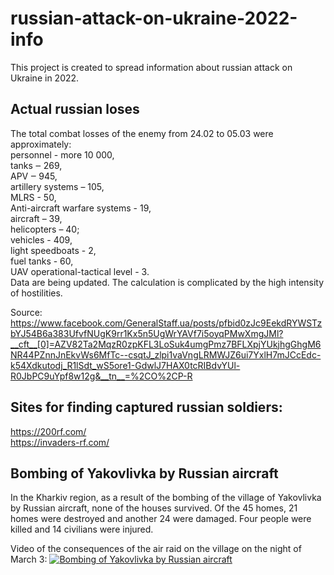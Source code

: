 # russian-attack-on-ukraine-2022-info

This project is created to spread information about russian attack on Ukraine in 2022.

## Actual russian loses
The total combat losses of the enemy from 24.02 to 05.03 were approximately:  
personnel - more 10 000,  
tanks ‒ 269,  
APV  ‒ 945,  
artillery systems – 105,  
MLRS - 50,  
Anti-aircraft warfare systems - 19,  
aircraft – 39,   
helicopters – 40;  
vehicles - 409,  
light speedboats - 2,  
fuel tanks - 60,   
UAV operational-tactical level - 3.  
Data are being updated. The calculation is complicated by the high intensity of hostilities.

Source: https://www.facebook.com/GeneralStaff.ua/posts/pfbid0zJc9EekdRYWSTzbYJ54B6a383UfvfNUgK9rr1Kx5n5UgWrYAVf7i5oyqPMwXmgJMl?__cft__[0]=AZV82Ta2MqzR0zpKFL3LoSuk4umgPmz7BFLXpjYUkjhgGhgM6NR44PZnnJnEkvWs6MfTc--csqtJ_zlpi1vaVngLRMWJZ6ui7YxlH7mJCcEdc-k54Xdkutodj_R1lSdt_wS5ore1-GdwlJ7HAX0tcRIBdvYUl-R0JbPC9uYpf8w12g&__tn__=%2CO%2CP-R

## Sites for finding captured russian soldiers:
https://200rf.com/  
https://invaders-rf.com/

## Bombing of Yakovlivka by Russian aircraft
In the Kharkiv region, as a result of the bombing of the village of Yakovlivka by Russian aircraft, none of the houses survived. Of the 45 homes, 21 homes were destroyed and another 24 were damaged. Four people were killed and 14 civilians were injured.

Video of the consequences of the air raid on the village on the night of March 3:
[![Bombing of Yakovlivka by Russian aircraft](http://img.youtube.com/vi/_kfOF9TuchY/0.jpg)](https://www.youtube.com/watch?v=_kfOF9TuchY)
